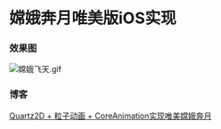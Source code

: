 # 嫦娥奔月唯美版iOS实现

### 效果图
![嫦娥飞天.gif](https://p1-juejin.byteimg.com/tos-cn-i-k3u1fbpfcp/1d29e8828b4745a094f6efa53feaa0c2~tplv-k3u1fbpfcp-watermark.image?)

### 博客
[Quartz2D + 粒子动画 + CoreAnimation实现唯美嫦娥奔月](https://juejin.cn/post/7008847291721351199)

